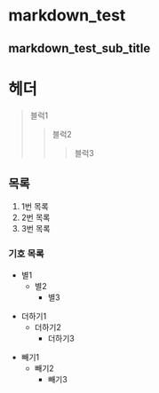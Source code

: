 markdown_test
=============

markdown_test_sub_title
------------------------

# 헤더
> 블럭1
>  > 블럭2
>  >  > 블럭3


## 목록
1. 1번 목록
2. 2번 목록
3. 3번 목록

### 기호 목록
* 별1
  * 별2
    * 별3

+ 더하기1
  + 더하기2
    + 더하기3

- 빼기1
  - 빼기2
    - 빼기3
